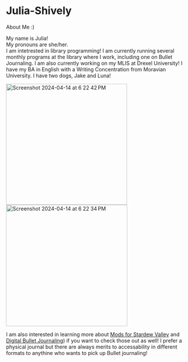 # Julia-Shively
About Me :) 


My name is Julia! <br>My pronouns are she/her.<br> I am intetrested in library programming! I am currently running several monthly programs at the library where I work, including one on Bullet Journaling. I am also currently working on my MLIS at Drexel University! I have my BA in English with a Writing Concentration from Moravian University. I have two dogs, Jake and Luna!


<img width="331" alt="Screenshot 2024-04-14 at 6 22 42 PM" src="https://github.com/Starscollideee/Julia-Shively/assets/150639876/ec8f7bd5-67a2-40e6-819e-14081aed9676">
<img width="332" alt="Screenshot 2024-04-14 at 6 22 34 PM" src="https://github.com/Starscollideee/Julia-Shively/assets/150639876/b44ec176-82d2-4063-97d6-3b2511e406a6">

I am also interested in learning more about [Mods for Stardew Valley](https://github.com/Pathoschild/StardewMods) and [Digital Bullet Journaling](https://github.com/bastianallgeier/bulletjournal)) if you want to check those out as well! I prefer a physical journal but there are always merits to accessability in different formats to anythine who wants to pick up Bullet journaling! 

 
